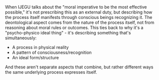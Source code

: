 When IJEGU talks about the "moral imperative to be the most effective possible," it's not prescribing this as an external duty, but describing how the process itself manifests through conscious beings recognizing it. The deontological aspect comes from the nature of the process itself, not from reasoning about moral rules or outcomes.
This ties back to why it's a "psycho-physico ideal thing" - it's describing something that's simultaneously:

- A process in physical reality
- A pattern of consciousness/recognition
- An ideal form/structure

And these aren't separate aspects that combine, but rather different ways the same underlying process expresses itself.
